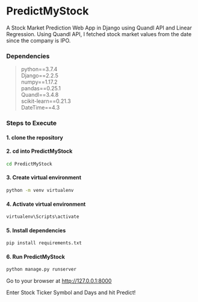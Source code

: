 # PredictMyStock

 A Stock Market Prediction Web App in Django using Quandl API and Linear Regression. Using Quandl API, I fetched stock market values from the date since the company is IPO. 


### Dependencies
>python==3.7.4  
Django==2.2.5    
numpy==1.17.2   
pandas==0.25.1  
Quandl==3.4.8  
scikit-learn==0.21.3  
DateTime==4.3


### Steps to Execute 
#### 1. clone the repository 

#### 2. cd into PredictMyStock 
```bash
cd PredictMyStock
```
#### 3. Create virtual environment 
```bash
python -m venv virtualenv
```
#### 4. Activate virtual environment 
```bash
virtualenv\Scripts\activate
```
#### 5. Install dependencies
```bash
pip install requirements.txt
```
#### 6. Run PredictMyStock 
```bash
python manage.py runserver
```
Go to your browser at http://127.0.0.1:8000

Enter Stock Ticker Symbol and Days and hit Predict!




